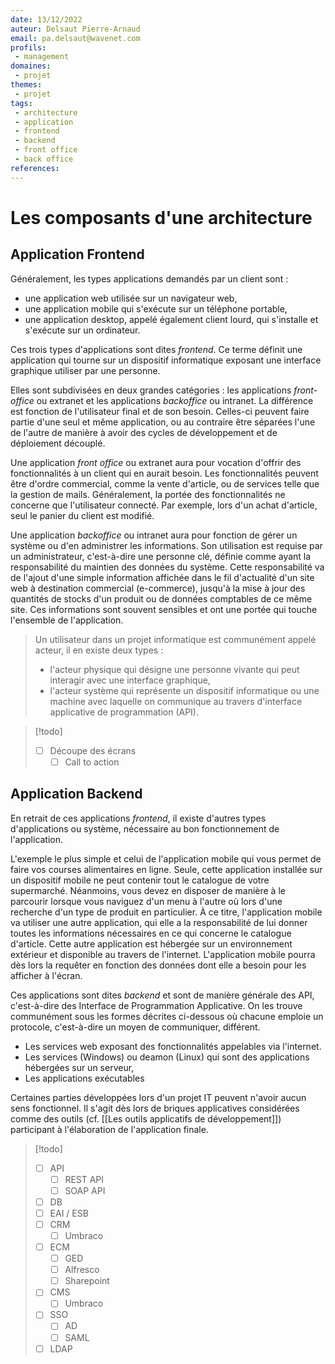 ```yaml
---
date: 13/12/2022
auteur: Delsaut Pierre-Arnaud
email: pa.delsaut@wavenet.com
profils: 
 - management
domaines:
 - projet
themes:
 - projet
tags:
 - architecture
 - application
 - frontend
 - backend
 - front office
 - back office
references:
---
```

# Les composants d'une architecture

## Application Frontend

Généralement, les types applications demandés par un client sont :

- une application web utilisée sur un navigateur web,
- une application mobile qui s'exécute sur un téléphone portable,
- une application desktop, appelé également client lourd, qui s'installe et s'exécute sur un ordinateur.

Ces trois types d'applications sont dites *frontend*. Ce terme définit une application qui tourne sur un dispositif informatique exposant une interface graphique utiliser par une personne.

Elles sont subdivisées en deux grandes catégories : les applications *front-office* ou extranet et les applications *backoffice* ou intranet. La différence est fonction de l'utilisateur final et de son besoin. Celles-ci peuvent faire partie d'une seul et même application, ou au contraire être séparées l'une de l'autre de manière à avoir des cycles de développement et de déploiement découplé.

Une application *front office* ou extranet aura pour vocation d'offrir des fonctionnalités à un client qui en aurait besoin. Les fonctionnalités peuvent être d'ordre commercial, comme la vente d'article, ou de services telle que la gestion de mails. Généralement, la portée des fonctionnalités ne concerne que l'utilisateur connecté. Par exemple, lors d'un achat d'article, seul le panier du client est modifié.

Une application *backoffice* ou intranet aura pour fonction de gérer un système ou d'en administrer les informations. Son utilisation est requise par un administrateur, c'est-à-dire une personne clé, définie comme ayant la responsabilité du maintien des données du système. Cette responsabilité va de l'ajout d'une simple information affichée dans le fil d'actualité d'un site web à destination commercial (e-commerce), jusqu'à la mise à jour des quantités de stocks d'un produit ou de données comptables de ce même site. Ces informations sont souvent sensibles et ont une portée qui touche l'ensemble de l'application.

>Un utilisateur dans un projet informatique est communément appelé acteur, il en existe deux types :
>- l'acteur physique qui désigne une personne vivante qui peut interagir avec une interface graphique,
>- l'acteur système qui représente un dispositif informatique ou une machine avec laquelle on communique au travers d'interface applicative de programmation (API).

>[!todo]
>- [ ] Découpe des écrans
>	- [ ] Call to action

## Application Backend

En retrait de ces applications *frontend*, il existe d'autres types d'applications ou système, nécessaire au bon fonctionnement de l'application.

L'exemple le plus simple et celui de l'application mobile qui vous permet de faire vos courses alimentaires en ligne. Seule, cette application installée sur un dispositif mobile ne peut contenir tout le catalogue de votre supermarché. Néanmoins, vous devez en disposer de manière à le parcourir lorsque vous naviguez d'un menu à l'autre où lors d'une recherche d'un type de produit en particulier. À ce titre, l'application mobile va utiliser une autre application, qui elle a la responsabilité de lui donner toutes les informations nécessaires en ce qui concerne le catalogue d'article. Cette autre application est hébergée sur un environnement extérieur et disponible au travers de l'internet. L'application mobile pourra dès lors la requêter en fonction des données dont elle a besoin pour les afficher à l'écran.

Ces applications sont dites *backend* et sont de manière générale des API, c'est-à-dire des Interface de Programmation Applicative. On les trouve communément sous les formes décrites ci-dessous où chacune emploie un protocole, c'est-à-dire un moyen de communiquer, différent.

- Les services web exposant des fonctionnalités appelables via l'internet.
- Les services (Windows) ou deamon (Linux) qui sont des applications hébergées sur un serveur,
- Les applications exécutables

Certaines parties développées lors d'un projet IT peuvent n'avoir aucun sens fonctionnel. Il s'agit dès lors de briques applicatives considérées comme des outils (cf. [[Les outils applicatifs de développement]]) participant à l'élaboration de l'application finale.

>[!todo]
>- [ ] API
>	- [ ] REST API
>	- [ ] SOAP API
>- [ ] DB
>- [ ] EAI / ESB
>- [ ] CRM
>	- [ ] Umbraco
>- [ ] ECM
>	- [ ] GED
>	- [ ] Alfresco
>	- [ ] Sharepoint
>- [ ] CMS
>	- [ ] Umbraco
>- [ ] SSO
>	- [ ] AD
>	- [ ] SAML
>- [ ] LDAP


